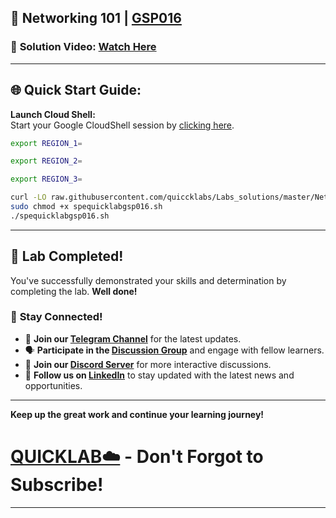 
## 🚀 Networking 101 | [GSP016](https://www.cloudskillsboost.google/focuses/1743?parent=catalog)

### 🔗 **Solution Video:** [Watch Here](https://youtu.be/su_bKowi7o8)

---

## 🌐 **Quick Start Guide:**

 **Launch Cloud Shell:**  
   Start your Google CloudShell session by [clicking here](https://console.cloud.google.com/home/dashboard?project=&pli=1&cloudshell=true).


```bash
export REGION_1=

export REGION_2=

export REGION_3=
```

```bash
curl -LO raw.githubusercontent.com/quiccklabs/Labs_solutions/master/Networking%20101/spequicklabgsp016.sh
sudo chmod +x spequicklabgsp016.sh
./spequicklabgsp016.sh
```

---

## 🎉 **Lab Completed!**

You've successfully demonstrated your skills and determination by completing the lab. **Well done!**

### 🌟 **Stay Connected!**

- 🔔 **Join our [Telegram Channel](https://t.me/quiccklab)** for the latest updates.
- 🗣 **Participate in the [Discussion Group](https://t.me/Quicklabchat)** and engage with fellow learners.
- 💬 **Join our [Discord Server](https://discord.gg/7fAVf4USZn)** for more interactive discussions.
- 💼 **Follow us on [LinkedIn](https://www.linkedin.com/company/quicklab-linkedin/)** to stay updated with the latest news and opportunities.
  
---

**Keep up the great work and continue your learning journey!**

# [QUICKLAB☁️](https://www.youtube.com/@quick_lab) - Don't Forgot to Subscribe!

---
